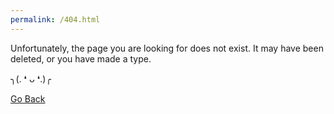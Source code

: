 ```yaml
---
permalink: /404.html
---
```

Unfortunately, the page you are looking for does not exist. It may have been deleted, or you have made a type.

╮(. ❛ ᴗ ❛.)╭

[Go Back](home)
